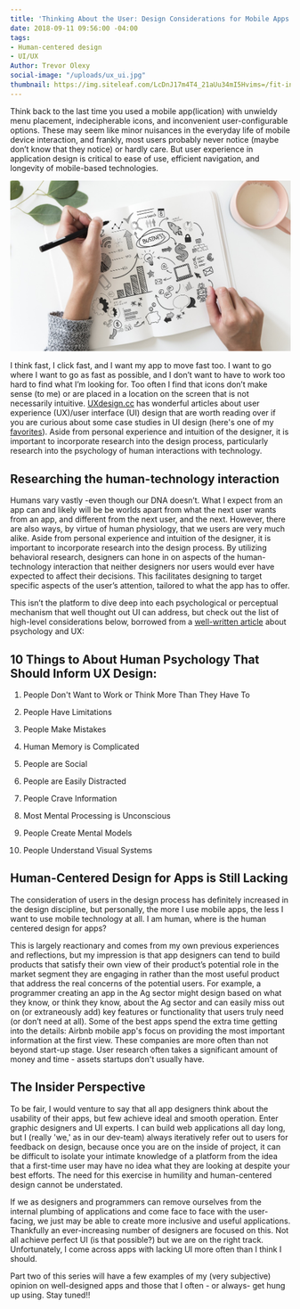 ```yaml
---
title: 'Thinking About the User: Design Considerations for Mobile Apps'
date: 2018-09-11 09:56:00 -04:00
tags:
- Human-centered design
- UI/UX
Author: Trevor Olexy
social-image: "/uploads/ux_ui.jpg"
thumbnail: https://img.siteleaf.com/LcDnJ17m4T4_21aUu34mI5Hvims=/fit-in/297x297/filters:dpr(2):quality(60):frames(0)/https://siteleaf-cdn.s3.amazonaws.com/568d4cf73aaede128400000b/assets/5b981cda694f05475242e92b.jpg
---
```


Think back to the last time you used a mobile app(lication) with unwieldy menu placement, indecipherable icons, and inconvenient user-configurable options. These may seem like minor nuisances in the everyday life of mobile device interaction, and frankly, most users probably never notice (maybe don’t know that they notice) or hardly care. But user experience in application design is critical to ease of use, efficient navigation, and longevity of mobile-based technologies.

![business design.jpg](/uploads/business%20design.jpg)

I think fast, I click fast, and I want my app to move fast too. I want to go where I want to go as fast as possible, and I don’t want to have to work too hard to find what I’m looking for. Too often I find that icons don’t make sense (to me) or are placed in a location on the screen that is not necessarily intuitive. [UXdesign.cc](https://uxdesign.cc/) has wonderful articles about user experience (UX)/user interface (UI) design that are worth reading over if you are curious about some case studies in UI design (here's one of my [favorites](https://uxdesign.cc/fitbit-a-usability-case-study-b23e4c539c3c)). Aside from personal experience and intuition of the designer, it is important to incorporate research into the design process, particularly research into the psychology of human interactions with technology.

## Researching the human-technology interaction

Humans vary vastly -even though our DNA doesn’t. What I expect from an app can and likely will be be worlds apart from what the next user wants from an app, and different from the next user, and the next. However, there are also ways, by virtue of human physiology, that we users are very much alike. Aside from personal experience and intuition of the designer, it is important to incorporate research into the design process. By utilizing behavioral research, designers can hone in on aspects of the human-technology interaction that neither designers nor users would ever have expected to affect their decisions. This facilitates designing to target specific aspects of the user’s attention, tailored to what the app has to offer.

This isn’t the platform to dive deep into each psychological or perceptual mechanism that well thought out UI can address, but check out the list of high-level considerations below, borrowed from a [well-written article](http://www.methodsandtools.com/archive/archive.php?id=126) about psychology and UX:

## 10 Things to About Human Psychology That Should Inform UX Design:

 1. People Don't Want to Work or Think More Than They Have To

 2. People Have Limitations

 3. People Make Mistakes

 4. Human Memory is Complicated

 5. People are Social

 6. People are Easily Distracted

 7. People Crave Information

 8. Most Mental Processing is Unconscious

 9. People Create Mental Models

10. People Understand Visual Systems

## Human-Centered Design for Apps is Still Lacking

The consideration of users in the design process has definitely increased in the design discipline, but personally, the more I use mobile apps, the less I want to use mobile technology at all. I am human, where is the human centered design for apps?

This is largely reactionary and comes from my own previous experiences and reflections, but my impression is that app designers can tend to build products that satisfy their own view of their product’s potential role in the market segment they are engaging in rather than the most useful product that address the real concerns of the potential users. For example, a programmer creating an app in the Ag sector might design based on what they know, or think they know, about the Ag sector and can easily miss out on (or extraneously add) key features or functionality that users truly need (or don’t need at all). Some of the best apps spend the extra time getting into the details: Airbnb mobile app's focus on providing the most important information at the first view. These companies are more often than not beyond start-up stage. User research often takes a significant amount of money and time - assets startups don't usually have.

## The Insider Perspective

To be fair, I would venture to say that all app designers think about the usability of their apps, but few achieve ideal and smooth operation. Enter graphic designers and UI experts. I can build web applications all day long, but I (really 'we,' as in our dev-team) always iteratively refer out to users for feedback on design, because once you are on the inside of project, it can be difficult to isolate your intimate knowledge of a platform from the idea that a first-time user may have no idea what they are looking at despite your best efforts. The need for this exercise in humility and human-centered design cannot be understated.

If we as designers and programmers can remove ourselves from the internal plumbing of applications and come face to face with the user-facing, we just may be able to create more inclusive and useful applications. Thankfully an ever-increasing number of designers are focused on this. Not all achieve perfect UI (is that possible?) but we are on the right track. Unfortunately, I come across apps with lacking UI more often than I think I should.

Part two of this series will have a few examples of my (very subjective) opinion on well-designed apps and those that I often - or always- get hung up using. Stay tuned!!